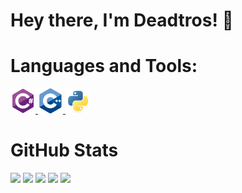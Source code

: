 # Hey there, I'm Deadtros! 👋

# Languages and Tools:
<p>
  <a href="https://dotnet.microsoft.com/en-us/languages/csharp">
    <img src="https://raw.githubusercontent.com/devicons/devicon/master/icons/csharp/csharp-original.svg" alt="C#" width="40" height="40" />
  </a>
  <a href="https://www.w3schools.com/cpp/">
    <img src="https://raw.githubusercontent.com/devicons/devicon/master/icons/cplusplus/cplusplus-original.svg" alt="C++" width="40" height="40" />
  </a>
  <a href="https://www.python.org/">
    <img src="https://raw.githubusercontent.com/devicons/devicon/master/icons/python/python-original.svg" alt="Python" width="40" height="40" />
  </a>
</p>

# GitHub Stats
![](https://github-profile-summary-cards.vercel.app/api/cards/profile-details?username=DeadtrosGaming&theme=dark)
![](https://github-profile-summary-cards.vercel.app/api/cards/repos-per-language?username=DeadtrosGaming&theme=dark)
![](https://github-profile-summary-cards.vercel.app/api/cards/most-commit-language?username=DeadtrosGaming&theme=dark)
![](https://github-profile-summary-cards.vercel.app/api/cards/stats?username=DeadtrosGaming&theme=dark)
![](https://github-profile-summary-cards.vercel.app/api/cards/productive-time?username=DeadtrosGaming&theme=dark)
